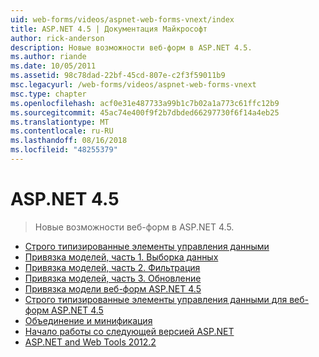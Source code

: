 ```yaml
---
uid: web-forms/videos/aspnet-web-forms-vnext/index
title: ASP.NET 4.5 | Документация Майкрософт
author: rick-anderson
description: Новые возможности веб-форм в ASP.NET 4.5.
ms.author: riande
ms.date: 10/05/2011
ms.assetid: 98c78dad-22bf-45cd-807e-c2f3f59011b9
msc.legacyurl: /web-forms/videos/aspnet-web-forms-vnext
msc.type: chapter
ms.openlocfilehash: acf0e31e487733a99b1c7b02a1a773c61ffc12b9
ms.sourcegitcommit: 45ac74e400f9f2b7dbded66297730f6f14a4eb25
ms.translationtype: MT
ms.contentlocale: ru-RU
ms.lasthandoff: 08/16/2018
ms.locfileid: "48255379"
---
```

<a name="aspnet-45"></a>ASP.NET 4.5
====================
> Новые возможности веб-форм в ASP.NET 4.5.


- [Строго типизированные элементы управления данными](aspnet-vnext-videos-strongly-typed-data-controls.md)
- [Привязка моделей, часть 1. Выборка данных](aspnet-vnext-videos-model-binding-part-1-selecting-data.md)
- [Привязка моделей, часть 2. Фильтрация](aspnet-vnext-videos-model-binding-part-2-filtering.md)
- [Привязка моделей, часть 3. Обновление](aspnet-vnext-videos-model-binding-part-3-updating.md)
- [Привязка модели веб-форм ASP.NET 4.5](aspnet-45-web-forms-model-binding.md)
- [Строго типизированные элементы управления данными для веб-форм ASP.NET 4.5](aspnet-45-web-forms-strong-typed-data-controls.md)
- [Объединение и минификация](aspnet-vnext-videos-bundling-and-minification.md)
- [Начало работы со следующей версией ASP.NET](getting-started-with-the-next-version-of-aspnet.md)
- [ASP.NET and Web Tools 2012.2](aspnet-and-web-tools-20122.md)
